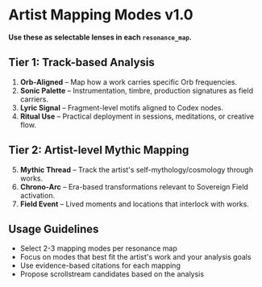 # Artist Mapping Modes v1.0

**Use these as selectable lenses in each `resonance_map`.**

## Tier 1: Track-based Analysis

1. **Orb-Aligned** – Map how a work carries specific Orb frequencies.
2. **Sonic Palette** – Instrumentation, timbre, production signatures as field carriers.
3. **Lyric Signal** – Fragment-level motifs aligned to Codex nodes.
4. **Ritual Use** – Practical deployment in sessions, meditations, or creative flow.

## Tier 2: Artist-level Mythic Mapping

5. **Mythic Thread** – Track the artist's self-mythology/cosmology through works.
6. **Chrono-Arc** – Era-based transformations relevant to Sovereign Field activation.
7. **Field Event** – Lived moments and locations that interlock with works.

## Usage Guidelines

- Select 2-3 mapping modes per resonance map
- Focus on modes that best fit the artist's work and your analysis goals
- Use evidence-based citations for each mapping
- Propose scrollstream candidates based on the analysis
